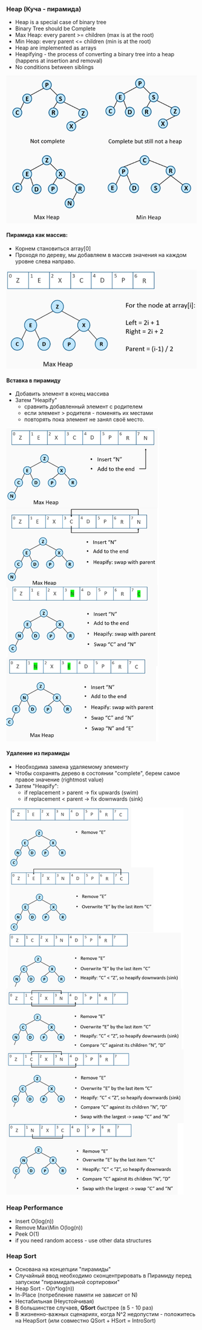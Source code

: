### Heap (Куча - пирамида)
- Heap is a special case of binary tree
- Binary Tree should be Complete
- Max Heap: every parent >= children (max is at the root)
- Min Heap: every parent <= children (min is at the root)
- Heap are implemented as arrays
- Heapifying - the process of converting a binary tree into a heap (happens at insertion and removal)
- No conditions between siblings

![Heap1](Images/Heap1.png)

#### Пирамида как массив:
- Корнем становиться array[0]
- Проходя по дереву, мы добавляем в массив значения на каждом уровне слева направо.

![Heap2](Images/Heap2.png)

#### Вставка в пирамиду
- Добавить элемент в конец массива
- Затем "Heapify"
    - сравнить добавленный элемент с родителем
    - если элемент > родителя - поменять их местами
    - повторять пока элемент не занял своё место.

![Heap3](Images/Heap3.png)

#### Удаление из пирамиды
- Необходима замена удаляемому элементу
- Чтобы сохранять дерево в состоянии "complete", берем самое правое значение (rightmost value)
- Затем "Heapify":
    - if replacement > parent -> fix upwards (swim)
    - if replacement < parent -> fix downwards (sink)

![Heap4](Images/Heap4.png)

### Heap Performance
- Insert O(log(n))
- Remove Max\Min O(log(n))
- Peek O(1)
- if you need random access - use other data structures

### Heap Sort
- Основана на концепции "пирамиды"
- Случайный ввод необходимо сконцентрировать в Пирамиду перед запуском "пирамидальной сортировки"
- Heap Sort - O(n*log(n))
- In-Place (потребление памяти не зависит от N)
- Нестабильная (Неустойчивая)
- В большинстве случаев, **QSort** быстрее (в 5 - 10 раз)
- В жизненно-важных сценариях, когда N^2 недопустим - положитесь на HeapSort (или совместно QSort + HSort = IntroSort)